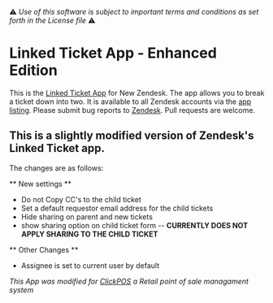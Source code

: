 :warning: *Use of this software is subject to important terms and conditions as set forth in the License file* :warning: 

Linked Ticket App - Enhanced Edition
=================

This is the [Linked Ticket App](http://www.zendesk.com/apps/linked-ticket-app) for New Zendesk. The app allows you to break a ticket down into two. It is available to all Zendesk accounts via the [app listing](http://www.zendesk.com/apps/linked-ticket-app). Please submit bug reports to [Zendesk](http://support.zendesk.com/). Pull requests are welcome.


This is a slightly modified version of Zendesk's Linked Ticket app.
-----

The changes are as follows: 

** New settings **

* Do not Copy CC's to the child ticket
* Set a default requestor email address for the child tickets
* Hide sharing on parent and new tickets 
* show sharing option on child ticket form -- **CURRENTLY DOES NOT APPLY SHARING TO THE CHILD TICKET** 

** Other Changes **

* Assignee is set to current user by default


*This App was modified for [ClickPOS](http://www.clickpos.com) a Retail point of sale managament system*

